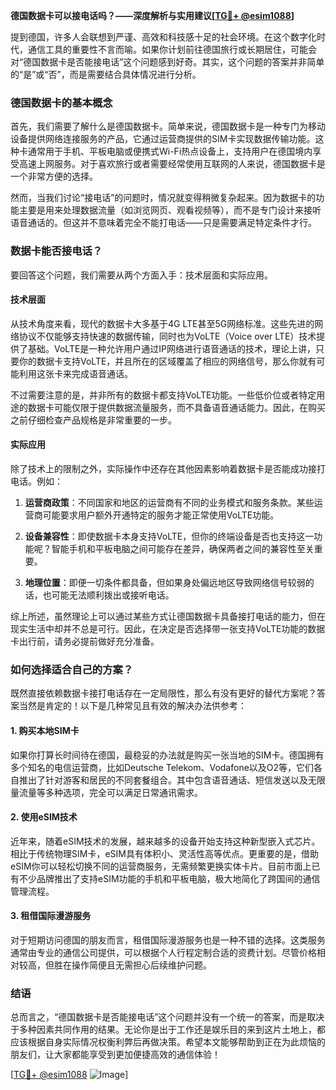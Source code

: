 **德国数据卡可以接电话吗？——深度解析与实用建议[[TG💪+ @esim1088](https://t.me/s/esim1088)]**

提到德国，许多人会联想到严谨、高效和科技感十足的社会环境。在这个数字化时代，通信工具的重要性不言而喻。如果你计划前往德国旅行或长期居住，可能会对“德国数据卡是否能接电话”这个问题感到好奇。其实，这个问题的答案并非简单的“是”或“否”，而是需要结合具体情况进行分析。

### 德国数据卡的基本概念

首先，我们需要了解什么是德国数据卡。简单来说，德国数据卡是一种专门为移动设备提供网络连接服务的产品，它通过运营商提供的SIM卡实现数据传输功能。这种卡通常用于手机、平板电脑或便携式Wi-Fi热点设备上，支持用户在德国境内享受高速上网服务。对于喜欢旅行或者需要经常使用互联网的人来说，德国数据卡是一个非常方便的选择。

然而，当我们讨论“接电话”的问题时，情况就变得稍微复杂起来。因为数据卡的功能主要是用来处理数据流量（如浏览网页、观看视频等），而不是专门设计来接听语音通话的。但这并不意味着完全不能打电话——只是需要满足特定条件才行。

### 数据卡能否接电话？

要回答这个问题，我们需要从两个方面入手：技术层面和实际应用。

#### 技术层面

从技术角度来看，现代的数据卡大多基于4G LTE甚至5G网络标准。这些先进的网络协议不仅能够支持快速的数据传输，同时也为VoLTE（Voice over LTE）技术提供了基础。VoLTE是一种允许用户通过IP网络进行语音通话的技术，理论上讲，只要你的数据卡支持VoLTE，并且所在的区域覆盖了相应的网络信号，那么你就有可能利用这张卡来完成语音通话。

不过需要注意的是，并非所有的数据卡都支持VoLTE功能。一些低价位或者特定用途的数据卡可能仅限于提供数据流量服务，而不具备语音通话能力。因此，在购买之前仔细检查产品规格是非常重要的一步。

#### 实际应用

除了技术上的限制之外，实际操作中还存在其他因素影响着数据卡是否能成功接打电话。例如：

1. **运营商政策**：不同国家和地区的运营商有不同的业务模式和服务条款。某些运营商可能要求用户额外开通特定的服务才能正常使用VoLTE功能。
   
2. **设备兼容性**：即使数据卡本身支持VoLTE，但你的终端设备是否也支持这一功能呢？智能手机和平板电脑之间可能存在差异，确保两者之间的兼容性至关重要。

3. **地理位置**：即便一切条件都具备，但如果身处偏远地区导致网络信号较弱的话，也可能无法顺利拨出或接听电话。

综上所述，虽然理论上可以通过某些方式让德国数据卡具备接打电话的能力，但在现实生活中却并不总是可行。因此，在决定是否选择带一张支持VoLTE功能的数据卡出行前，请务必提前做好充分准备。

### 如何选择适合自己的方案？

既然直接依赖数据卡接打电话存在一定局限性，那么有没有更好的替代方案呢？答案当然是肯定的！以下是几种常见且有效的解决办法供参考：

#### 1. 购买本地SIM卡
如果你打算长时间待在德国，最稳妥的办法就是购买一张当地的SIM卡。德国拥有多个知名的电信运营商，比如Deutsche Telekom、Vodafone以及O2等，它们各自推出了针对游客和居民的不同套餐组合。其中包含语音通话、短信发送以及无限量流量等多种选项，完全可以满足日常通讯需求。

#### 2. 使用eSIM技术
近年来，随着eSIM技术的发展，越来越多的设备开始支持这种新型嵌入式芯片。相比于传统物理SIM卡，eSIM具有体积小、灵活性高等优点。更重要的是，借助eSIM你可以轻松切换不同的运营商服务，无需频繁更换实体卡片。目前市面上已有不少品牌推出了支持eSIM功能的手机和平板电脑，极大地简化了跨国间的通信管理流程。

#### 3. 租借国际漫游服务
对于短期访问德国的朋友而言，租借国际漫游服务也是一种不错的选择。这类服务通常由专业的通信公司提供，可以根据个人行程定制合适的资费计划。尽管价格相对较高，但胜在操作简便且无需担心后续维护问题。

### 结语

总而言之，“德国数据卡是否能接电话”这个问题并没有一个统一的答案，而是取决于多种因素共同作用的结果。无论你是出于工作还是娱乐目的来到这片土地上，都应该根据自身实际情况权衡利弊后再做决策。希望本文能够帮助到正在为此烦恼的朋友们，让大家都能享受到更加便捷高效的通信体验！

[[TG💪+ @esim1088](https://t.me/s/esim1088) ![Image](https://i.postimg.cc/4NQfJmqS/Snipaste-2025-05-13-00-14-12.png)]